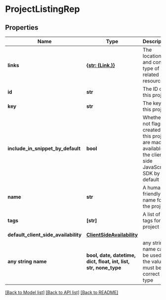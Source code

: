 # ProjectListingRep


## Properties
Name | Type | Description | Notes
------------ | ------------- | ------------- | -------------
**links** | [**{str: (Link,)}**](Link.md) | The location and content type of related resources | 
**id** | **str** | The ID of this project | 
**key** | **str** | The key of this project | 
**include_in_snippet_by_default** | **bool** | Whether or not flags created in this project are made available to the client-side JavaScript SDK by default | 
**name** | **str** | A human-friendly name for the project | 
**tags** | **[str]** | A list of tags for the project | 
**default_client_side_availability** | [**ClientSideAvailability**](ClientSideAvailability.md) |  | [optional] 
**any string name** | **bool, date, datetime, dict, float, int, list, str, none_type** | any string name can be used but the value must be the correct type | [optional]

[[Back to Model list]](../README.md#documentation-for-models) [[Back to API list]](../README.md#documentation-for-api-endpoints) [[Back to README]](../README.md)


